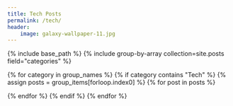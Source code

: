 ```yaml
---
title: Tech Posts
permalink: /tech/
header:
    image: galaxy-wallpaper-11.jpg
---
```


{% include base_path %}
{% include group-by-array collection=site.posts field="categories" %}

{% for category in group_names %}
  {% if category contains "Tech" %}
  {% assign posts = group_items[forloop.index0] %}
  {% for post in posts %}
   
  {% endfor %}
  {% endif %}
{% endfor %}

